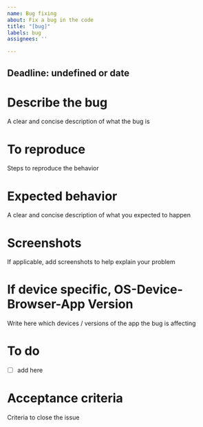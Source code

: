 ```yaml
---
name: Bug fixing
about: Fix a bug in the code
title: "[bug]"
labels: bug
assignees: ''

---
```


**Deadline**: undefined or date
-------------------------

# Describe the bug
A clear and concise description of what the bug is

# To reproduce
Steps to reproduce the behavior

# Expected behavior
A clear and concise description of what you expected to happen

# Screenshots
If applicable, add screenshots to help explain your problem

# If device specific, OS-Device-Browser-App Version
Write here which devices / versions of the app the bug is affecting

# To do
- [ ] add here

# Acceptance criteria
Criteria to close the issue
